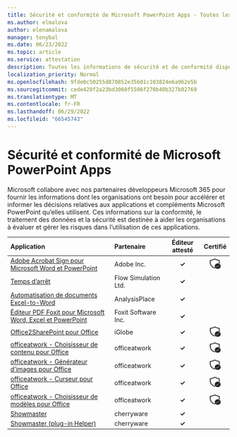 ```yaml
---
title: Sécurité et conformité de Microsoft PowerPoint Apps - Toutes les applications
ms.author: elmalova
author: elenamalova
manager: tonybal
ms.date: 06/23/2022
ms.topic: article
ms.service: attestation
description: Toutes les informations de sécurité et de conformité disponibles pour toutes les applications Microsoft PowerPoint.
localization_priority: Normal
ms.openlocfilehash: 9fde0c50255d870852e35601c103824e6a962e5b
ms.sourcegitcommit: cede428f2a23bd3060f5506f270b40b327b02769
ms.translationtype: MT
ms.contentlocale: fr-FR
ms.lasthandoff: 06/29/2022
ms.locfileid: "66545743"
---
```

# <a name="microsoft-powerpoint-apps-security-and-compliance"></a>Sécurité et conformité de Microsoft PowerPoint Apps

Microsoft collabore avec nos partenaires développeurs Microsoft 365 pour fournir les informations dont les organisations ont besoin pour accélérer et informer les décisions relatives aux applications et compléments Microsoft PowerPoint qu’elles utilisent. Ces informations sur la conformité, le traitement des données et la sécurité est destinée à aider les organisations à évaluer et gérer les risques dans l’utilisation de ces applications.

| **Application** | **Partenaire** | **Éditeur attesté** | **Certifié** |
|:--------|:------------|:----------------------:|:-------------:|
| [Adobe Acrobat Sign pour Microsoft Word et PowerPoint](./adobe-inc-acrobat-sign-for-microsoft-word-and-powerpoint.md) | Adobe Inc. | **✓** | <img alt="Certified application badge" src="../media/certified-badge.png" height="25" width="25" /> |
| [Temps d’arrêt](./flow-simulation-ltd-breaktime.md) | Flow Simulation Ltd. | **✓** |  |
| [Automatisation de documents Excel-to-Word](./analysisplace-excel-to-word-document-automation.md) | AnalysisPlace | **✓** |  |
| [Éditeur PDF Foxit pour Microsoft Word, Excel et PowerPoint](./foxit-software-inc-pdf-editor-for-microsoft-word-excel-and-powerpoint.md) | Foxit Software Inc. | **✓** |  |
| [Office2SharePoint pour Office](./iglobe-office2sharepoint-for-office.md) | iGlobe | **✓** | <img alt="Certified application badge" src="../media/certified-badge.png" height="25" width="25" /> |
| [officeatwork - Choisisseur de contenu pour Office](./officeatwork-officeatworkcontent-chooser-for-office.md) | officeatwork | **✓** | <img alt="Certified application badge" src="../media/certified-badge.png" height="25" width="25" /> |
| [officeatwork - Générateur d’images pour Office](./officeatwork-officeatworkimage-chooser-for-office.md) | officeatwork | **✓** | <img alt="Certified application badge" src="../media/certified-badge.png" height="25" width="25" /> |
| [officeatwork - Curseur pour Office](./officeatwork-officeatworkslide-chooser-for-office.md) | officeatwork | **✓** | <img alt="Certified application badge" src="../media/certified-badge.png" height="25" width="25" /> |
| [officeatwork - Choisisseur de modèles pour Office](./officeatwork-officeatworktemplate-chooser-for-office.md) | officeatwork | **✓** | <img alt="Certified application badge" src="../media/certified-badge.png" height="25" width="25" /> |
| [Showmaster](./cherryware-showmaster.md) | cherryware | **✓** |  |
| [Showmaster (plug-in Helper)](./cherryware-showmaster-helper-plugin.md) | cherryware | **✓** |  |
